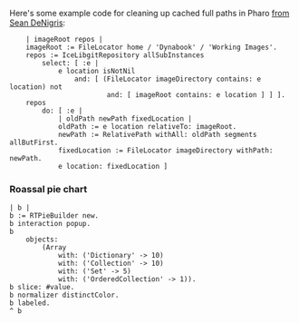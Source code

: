 Here's some example code for cleaning up cached full paths in Pharo [from Sean DeNigris](http://forum.world.st/more-fun-with-System-Local-directory-settings-tp5101824p5101851.html):
``` smalltalk
	| imageRoot repos |
	imageRoot := FileLocator home / 'Dynabook' / 'Working Images'.
	repos := IceLibgitRepository allSubInstances
		select: [ :e | 
			e location isNotNil
				and: [ (FileLocator imageDirectory contains: e location) not
						and: [ imageRoot contains: e location ] ] ].
	repos
		do: [ :e | 
			| oldPath newPath fixedLocation |
			oldPath := e location relativeTo: imageRoot.
			newPath := RelativePath withAll: oldPath segments allButFirst.
			fixedLocation := FileLocator imageDirectory withPath: newPath.
			e location: fixedLocation ]
```

### Roassal pie chart
```smalltalk
| b |
b := RTPieBuilder new.
b interaction popup.
b
	objects:
		(Array
			with: ('Dictionary' -> 10)
			with: ('Collection' -> 10)
			with: ('Set' -> 5)
			with: ('OrderedCollection' -> 1)).
b slice: #value.
b normalizer distinctColor.
b labeled.
^ b
```
